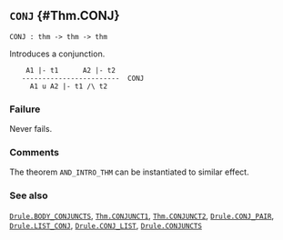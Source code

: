 ## `CONJ` {#Thm.CONJ}


```
CONJ : thm -> thm -> thm
```



Introduces a conjunction.


    
        A1 |- t1      A2 |- t2
       ------------------------  CONJ
         A1 u A2 |- t1 /\ t2
    



### Failure

Never fails.

### Comments

The theorem `AND_INTRO_THM` can be instantiated to similar effect.

### See also

[`Drule.BODY_CONJUNCTS`](#Drule.BODY_CONJUNCTS), [`Thm.CONJUNCT1`](#Thm.CONJUNCT1), [`Thm.CONJUNCT2`](#Thm.CONJUNCT2), [`Drule.CONJ_PAIR`](#Drule.CONJ_PAIR), [`Drule.LIST_CONJ`](#Drule.LIST_CONJ), [`Drule.CONJ_LIST`](#Drule.CONJ_LIST), [`Drule.CONJUNCTS`](#Drule.CONJUNCTS)

